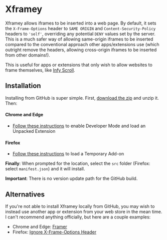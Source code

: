 # Xframey
Xframey allows iframes to be inserted into a web page. By default, it sets the `X-Frame-Options` header to `SAME ORIGIN` and `Content-Security-Policy` headers to `'self'`, overriding any potential `DENY` values set by the server. This is a much safer way of allowing same-origin iframes to be inserted compared to the conventional approach other apps/extensions use (which outright remove the headers, allowing cross-origin iframes to be inserted from other domains!).

This is useful for apps or extensions that only wish to allow websites to frame themselves, like [Infy Scroll](https://github.com/sixcious/infy-scroll).

## Installation
Installing from GitHub is super simple. First, [download the zip](https://github.com/sixcious/xframey/archive/refs/heads/main.zip) and unzip it. Then:

#### Chrome and Edge
- [Follow these instructions](https://developer.chrome.com/docs/extensions/mv3/getstarted/development-basics/#load-unpacked) to enable Developer Mode and load an Unpacked Extension

#### Firefox
- [Follow these instructions](https://developer.mozilla.org/en-US/docs/Mozilla/Add-ons/WebExtensions/Your_first_WebExtension#installing) to load a Temporary Add-on

**Finally**: When prompted for the location, select the `src` folder (Firefox: select `manifest.json`) and it will install.

**Important**: There is no version update path for the GitHub build.

## Alternatives
If you're not able to install Xframey locally from GitHub, you may wish to instead use another app or extension from your web store in the mean time. I can't recommend anything officially, but here are a couple examples:
- Chrome and Edge: [Framer](https://chrome.google.com/webstore/detail/framer-make-iframes-possi/adohambhfalbpaenaclmhhjhilmakmoo)
- Firefox: [Ignore X-Frame-Options Header](https://addons.mozilla.org/firefox/addon/ignore-x-frame-options-header/)
